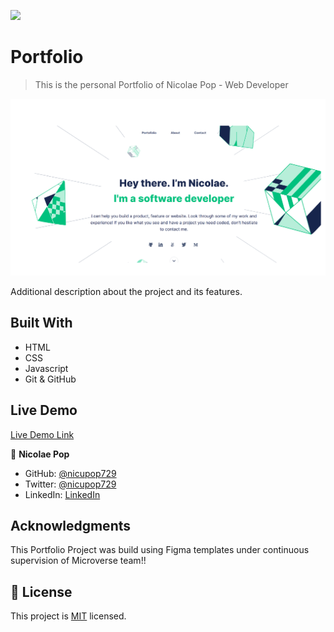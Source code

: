 ![](https://img.shields.io/badge/Microverse-blueviolet)

# Portfolio

> This is the personal Portfolio of Nicolae Pop - Web Developer

![screenshot](./src/resources/Portofolio-first-page.jpg)

Additional description about the project and its features.

## Built With

- HTML
- CSS
- Javascript
- Git & GitHub

## Live Demo

[Live Demo Link](portfolio-nicolae-pop.netlify.app)

👤 **Nicolae Pop**

- GitHub: [@nicupop729](https://github.com/nicupop729)
- Twitter: [@nicupop729](https://twitter.com/nicupop729)
- LinkedIn: [LinkedIn](https://www.linkedin.com/in/nicolae-pop/)

## Acknowledgments

This Portfolio Project was build using Figma templates under continuous supervision of Microverse team!!

## 📝 License

This project is [MIT](./MIT.md) licensed.
